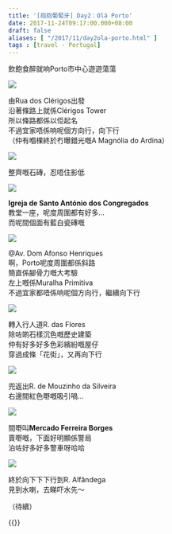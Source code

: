 ```yaml
---
title: '[抱抱葡萄牙] Day2：Olá Porto'
date: 2017-11-24T09:17:00.000+08:00
draft: false
aliases: [ "/2017/11/day2ola-porto.html" ]
tags : [travel - Portugal]
---
```


飲飽食醉就响Porto市中心遊遊蕩蕩  

[![](https://c1.staticflickr.com/5/4566/37700019074_462293ea88_z.jpg)](https://c1.staticflickr.com/5/4566/37700019074_462293ea88_z.jpg)

由Rua dos Clérigos出發  
沿著條路上就係Clérigos Tower  
所以條路都係以佢起名  
不過宜家唔係响呢個方向行，向下行  
（仲有嗰棵終於冇曝錯光嘅A Magnólia do Ardina）  

[![](https://c1.staticflickr.com/5/4546/38358820576_528727b039_z.jpg)](https://c1.staticflickr.com/5/4546/38358820576_528727b039_z.jpg)

整齊嘅石磚，忍唔住影低  

[![](https://c1.staticflickr.com/5/4215/35003752333_bea61b07f3_z.jpg)](https://c1.staticflickr.com/5/4215/35003752333_bea61b07f3_z.jpg)

**Igreja de Santo António dos Congregados**  
教堂一座，呢度周圍都有好多...  
而呢間個面有藍白瓷磚嘅  

[![](https://c1.staticflickr.com/5/4522/38383127012_b2310cc226_z.jpg)](https://c1.staticflickr.com/5/4522/38383127012_b2310cc226_z.jpg)

@Av. Dom Afonso Henriques  
啊，Porto呢度周圍都係斜路  
簡直係腳骨力嘅大考驗  
左上嘅係Muralha Primitiva  
不過宜家都唔係响呢個方向行，繼續向下行  

[![](https://c1.staticflickr.com/5/4528/38358821326_089ed96834_z.jpg)](https://c1.staticflickr.com/5/4528/38358821326_089ed96834_z.jpg)

轉入行人道R. das Flores  
除咗啲石樣沉色嘅歷史建築  
仲有好多好多色彩繽紛嘅屋仔  
穿過成條「花街」，又再向下行  

[![](https://c1.staticflickr.com/5/4552/37700014674_1ceb860884_z.jpg)](https://c1.staticflickr.com/5/4552/37700014674_1ceb860884_z.jpg)

兜返出R. de Mouzinho da Silveira  
右邊間紅色嘢嘅吸引喎...  

[![](https://c1.staticflickr.com/5/4567/38383128112_63559a8633_z.jpg)](https://c1.staticflickr.com/5/4567/38383128112_63559a8633_z.jpg)

間嘢叫**Mercado Ferreira Borges**  
賣嘢嘅，下面好明顯係警局  
泊咗好多好多警車呀哈哈  

[![](https://c1.staticflickr.com/5/4565/38358824496_bbf9ab536a_z.jpg)](https://c1.staticflickr.com/5/4565/38358824496_bbf9ab536a_z.jpg)

終於向下下下行到R. Alfândega  
見到水喇，去睇吓水先～  
  
  
（待續）  
  
  

{{<portugal>}}  
